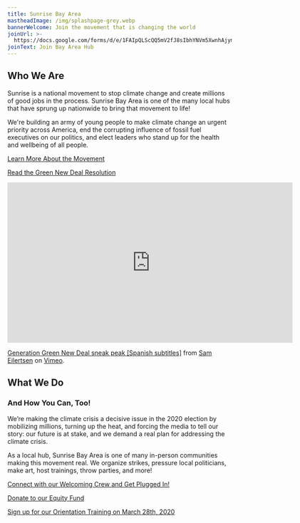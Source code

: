 ```yaml
---
title: Sunrise Bay Area
mastheadImage: /img/splashpage-grey.webp
bannerWelcome: Join the movement that is changing the world
joinUrl: >-
  https://docs.google.com/forms/d/e/1FAIpQLScQQ5mV2fJ8sIbhYNVm5XwnhAjymxllwMJ0EqIe3bkj-750ew/viewform
joinText: Join Bay Area Hub
---
```

## Who We Are

Sunrise is a national movement to stop climate change and create millions of good jobs in the process. Sunrise Bay Area is one of the many local hubs that have sprung up nationwide to bring that movement to life!

We're building an army of young people to make climate change an urgent priority across America, end the corrupting influence of fossil fuel executives on our politics, and elect leaders who stand up for the health and wellbeing of all people.


<p>
<a href="https://docs.google.com/document/d/1ayVhE6cH76tCCW2kfI9MnD8T58In9te1XHk4L-0q9-Q/edit" target="_blank">
Learn More About the Movement
</a>
</p>


<p>
<a href="https://www.congress.gov/116/bills/hres109/BILLS-116hres109ih.pdf" target="_blank">
Read the Green New Deal Resolution
</a>
</p>


<div class="video-container">
  <iframe src="https://player.vimeo.com/video/387877356" width="640" height="360" frameborder="0" allow="autoplay; fullscreen" title="Generation Green New Deal sneak peak [Spanish subtitles]" allowfullscreen></iframe>
  <p><a href="https://vimeo.com/387877356">Generation Green New Deal sneak peak [Spanish subtitles]</a> from <a href="https://vimeo.com/sameilertsen">Sam Eilertsen</a> on <a href="https://vimeo.com">Vimeo</a>.</p>
</div>

## What We Do

### And How You Can, Too!

We’re making the climate crisis a decisive issue in the 2020 election by mobilizing millions, turning up the heat, and forcing the media to tell our story: our future is at stake, and we demand a real plan for addressing the climate crisis.

As a local hub, Sunrise Bay Area is one of many in-person communities making this movement real. We organize strikes, pressure local politicians, make art, host trainings, throw parties, and more!

<p>
<a href="https://bit.ly/sunrisenewmembersurvey" target="_blank">
Connect with our Welcoming Crew and Get Plugged In!
</a>
</p>


<p>
<a href="https://secure.actblue.com/donate/sunrisebayarea" target="_blank">
Donate to our Equity Fund
</a>
</p>

<p>
<a href="https://forms.gle/5xwpYBHiy3vYMPYu5" target="_blank">
Sign up for our Orientation Training on March 28th, 2020
</a>
</p>

